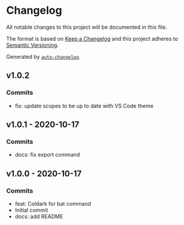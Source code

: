 # Changelog

All notable changes to this project will be documented in this file.

The format is based on [Keep a Changelog](https://keepachangelog.com/en/1.0.0/)
and this project adheres to [Semantic Versioning](https://semver.org/spec/v2.0.0.html).

Generated by [`auto-changelog`](https://github.com/CookPete/auto-changelog).

## v1.0.2

### Commits

- fix: update scopes to be up to date with VS Code theme 

## v1.0.1 - 2020-10-17

### Commits

- docs: fix export command 

## v1.0.0 - 2020-10-17

### Commits

- feat: Coldark for bat command 
- Initial commit 
- docs: add README 
